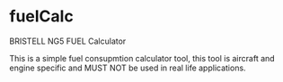 # fuelCalc
BRISTELL NG5 FUEL Calculator


This is a simple fuel consupmtion calculator tool, this tool is aircraft and engine specific and MUST NOT be used in real life applications. 
